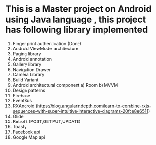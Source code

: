 # This is a Master project on Android using Java language , this project has following library implemented

1. Finger print authentication (Done)
2. Android ViewModel architecture
3. Paging library
4. Android annotation
5. Gallery library
6. Navigation Drawer
7. Camera Library
8. Build Variant 
9. Android architectural component
  a) Room
  b) MVVM
10. Design patterns
11. Firebase
12. EventBus
13. RXAndroid (https://blog.angularindepth.com/learn-to-combine-rxjs-sequences-with-super-intuitive-interactive-diagrams-20fce8e6511)
14. Glide
15. Retrofit (POST,GET,PUT,UPDATE)
16. Toasty
17. Facebook api
18. Google Map api

